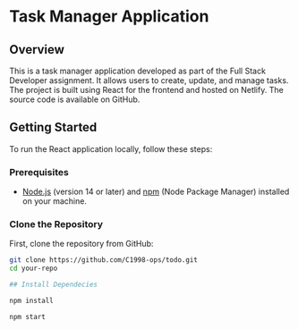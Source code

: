 # Task Manager Application

## Overview

This is a task manager application developed as part of the Full Stack Developer assignment. It allows users to create, update, and manage tasks. The project is built using React for the frontend and hosted on Netlify. The source code is available on GitHub.

## Getting Started

To run the React application locally, follow these steps:

### Prerequisites

- [Node.js](https://nodejs.org/) (version 14 or later) and [npm](https://www.npmjs.com/) (Node Package Manager) installed on your machine.

### Clone the Repository

First, clone the repository from GitHub:

```bash
git clone https://github.com/C1998-ops/todo.git
cd your-repo

## Install Dependecies

npm install

npm start

